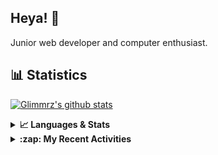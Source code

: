 ## Heya! 👋

Junior web developer and computer enthusiast.

## 📊 Statistics

[![Glimmrz's github stats](https://github-readme-stats.vercel.app/api?username=glimmrz&theme=dark&count_private=true)](https://github.com/anuraghazra/github-readme-stats)

<details>
  <summary><strong>📈 Languages & Stats</strong></summary>
  <img src="https://github-readme-stats.vercel.app/api?username=bunningss&show_icons=true&theme=dark&hide_border=true"
       alt="Tayef's GitHub stats" />
  <img src="https://github-readme-stats.vercel.app/api/top-langs/?username=bunningss&show_icons=true&theme=dark&hide_border=true&layout=compact&langs_count=10"
       alt="Tayef's Top GitHub Languages" />
</details>

<details>
<summary><strong> :zap: My Recent Activities </strong></summary>

<!-- ACTIVITY-LIST:START -->
- [glimmrz pushed to master in glimmrz/client-portal](https://github.com/glimmrz/client-portal/compare/981fa441b0...d1818efccc)
- [glimmrz pushed to master in glimmrz/client-portal](https://github.com/glimmrz/client-portal/compare/cb098e9aa8...981fa441b0)
- [glimmrz pushed to master in glimmrz/client-portal](https://github.com/glimmrz/client-portal/compare/788ed7b3fb...cb098e9aa8)
- [glimmrz pushed to master in glimmrz/client-portal](https://github.com/glimmrz/client-portal/compare/01ad866a17...788ed7b3fb)
- [glimmrz pushed to master in glimmrz/client-portal](https://github.com/glimmrz/client-portal/compare/acff17b14a...01ad866a17)
<!-- ACTIVITY-LIST:END -->

</details>
